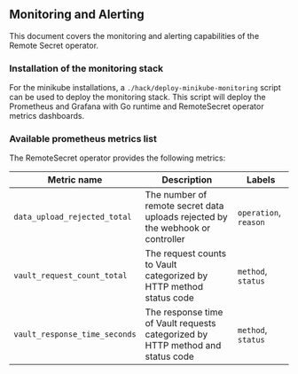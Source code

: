 ## Monitoring and Alerting
This document covers the monitoring and alerting capabilities of the Remote Secret operator.

### Installation of the monitoring stack
For the minikube installations, a `./hack/deploy-minikube-monitoring` script can be used to deploy the monitoring stack. This script will deploy the Prometheus and Grafana with Go runtime and RemoteSecret operator metrics dashboards.


### Available prometheus metrics list

The RemoteSecret operator provides the following metrics:

| Metric name                   | Description                                                                    | Labels                |
|-------------------------------|--------------------------------------------------------------------------------|-----------------------|
| `data_upload_rejected_total`  | The number of remote secret data uploads rejected by the webhook or controller | `operation`, `reason` |
| `vault_request_count_total`   | The request counts to Vault categorized by HTTP method status code             | `method`, `status`    |
| `vault_response_time_seconds` | The response time of Vault requests categorized by HTTP method and status code | `method`, `status`    |